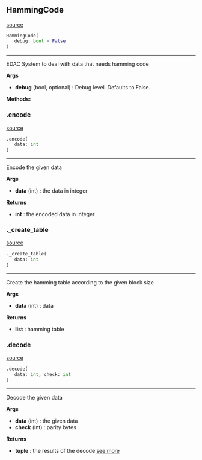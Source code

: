 #


## HammingCode
[source](https://github.com/N0Ball/EDAC/blob/main/modules/edac/methods/hammingcode.py/#L4)
```python 
HammingCode(
   debug: bool = False
)
```


---
EDAC System to deal with data that needs hamming code 


**Args**

* **debug** (bool, optional) : Debug level. Defaults to False.



**Methods:**


### .encode
[source](https://github.com/N0Ball/EDAC/blob/main/modules/edac/methods/hammingcode.py/#L19)
```python
.encode(
   data: int
)
```

---
Encode the given data


**Args**

* **data** (int) : the data in integer


**Returns**

* **int**  : the encoded data in integer


### ._create_table
[source](https://github.com/N0Ball/EDAC/blob/main/modules/edac/methods/hammingcode.py/#L136)
```python
._create_table(
   data: int
)
```

---
Create the hamming table according to the given block size


**Args**

* **data** (int) : data


**Returns**

* **list**  : hamming table


### .decode
[source](https://github.com/N0Ball/EDAC/blob/main/modules/edac/methods/hammingcode.py/#L53)
```python
.decode(
   data: int, check: int
)
```

---
Decode the given data


**Args**

* **data** (int) : the given data
* **check** (int) : parity bytes


**Returns**

* **tuple**  : the results of the decode [see more](../../schema#decode)

